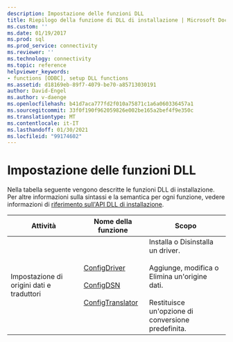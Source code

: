 ```yaml
---
description: Impostazione delle funzioni DLL
title: Riepilogo della funzione di DLL di installazione | Microsoft Docs
ms.custom: ''
ms.date: 01/19/2017
ms.prod: sql
ms.prod_service: connectivity
ms.reviewer: ''
ms.technology: connectivity
ms.topic: reference
helpviewer_keywords:
- functions [ODBC], setup DLL functions
ms.assetid: d18169eb-89f7-4079-be70-a85713030191
author: David-Engel
ms.author: v-daenge
ms.openlocfilehash: b41d7aca777fd2f010a75871c1a6a060336457a1
ms.sourcegitcommit: 33f0f190f962059826e002be165a2bef4f9e350c
ms.translationtype: MT
ms.contentlocale: it-IT
ms.lasthandoff: 01/30/2021
ms.locfileid: "99174602"
---
```

# <a name="setup-dll-function-summary"></a>Impostazione delle funzioni DLL
Nella tabella seguente vengono descritte le funzioni DLL di installazione. Per altre informazioni sulla sintassi e la semantica per ogni funzione, vedere informazioni di [riferimento sull'API DLL di installazione](../../../odbc/reference/syntax/setup-dll-api-reference.md).  
  
|Attività|Nome della funzione|Scopo|  
|----------|-------------------|-------------|  
|Impostazione di origini dati e traduttori|[ConfigDriver](../../../odbc/reference/syntax/configdriver-function.md)<br /><br /> [ConfigDSN](../../../odbc/reference/syntax/configdsn-function.md)<br /><br /> [ConfigTranslator](../../../odbc/reference/syntax/configtranslator-function.md)|Installa o Disinstalla un driver.<br /><br /> Aggiunge, modifica o Elimina un'origine dati.<br /><br /> Restituisce un'opzione di conversione predefinita.|
